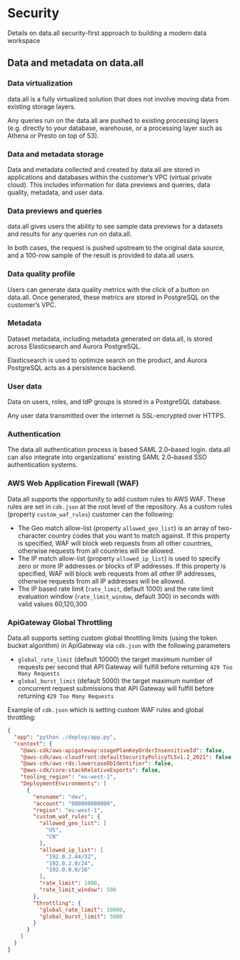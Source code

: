 # **Security**
Details on data.all security-first approach to building a modern data workspace
## **Data and metadata on data.all**
### **Data virtualization**
data.all is a fully virtualized solution that does not involve moving data from existing storage layers.

Any queries run on the data.all are pushed to existing processing layers (e.g. directly to your database,
warehouse, or a processing layer such as Athena or Presto on top of S3).

### **Data and metadata storage**
Data and metadata collected and created by data.all are stored in applications and databases within the
customer’s VPC (virtual private cloud).
This includes information for data previews and queries, data quality, metadata, and user data.

### **Data previews and queries**
data.all gives users the ability to see sample data previews for a datasets and results for any queries run on data.all.

In both cases, the request is pushed upstream to the original data source, and a 100-row sample of the result is
provided to data.all users.

### **Data quality profile**
Users can generate data quality metrics with the click of a button on data.all. Once generated, these metrics are
stored in PostgreSQL on the customer’s VPC.

### **Metadata**
Dataset metadata, including metadata generated on data.all, is stored across Elasticsearch and Aurora PostgreSQL.

Elasticsearch is used to optimize search on the product, and Aurora PostgreSQL acts as a persistence backend.

### **User data**
Data on users, roles, and IdP groups is stored in a PostgreSQL database.

Any user data transmitted over the internet is SSL-encrypted over HTTPS.

### **Authentication**
The data.all authentication process is based SAML 2.0–based login. data.all can also integrate into organizations’
existing SAML 2.0–based SSO authentication systems.

### **AWS Web Application Firewall (WAF)**
Data.all supports the opportunity to add custom rules to AWS WAF. These rules are set in `cdk.json` at the root level of the repository.
As a custom rules (property `custom_waf_rules`) customer can the following:
* The Geo match allow-list (property `allowed_geo_list`) is an array of two-character country codes that you want to match against. 
If this property is specified, WAF will block web requests from all other countries, otherwise requests from all countries will be allowed.
* The IP match allow-list (property `allowed_ip_list`) is used to specify zero or more IP addresses or blocks of IP addresses. 
If this property is specified, WAF will block web requests from all other IP addresses, otherwise requests from all IP addresses will be allowed.
* The IP based rate limit (`rate_limit`, default 1000) and the rate limit evaluation window (`rate_limit_window`, default 300) in seconds with valid values 60,120,300 

### **ApiGateway Global Throttling**

Data.all supports setting custom global throttling limits (using the token bucket algorithm) in ApiGateway via `cdk.json` with the following parameters
* `global_rate_limit` (default 10000)  the target maximum number of requests per second that API Gateway will fulfill before returning `429 Too Many Requests`
* `global_burst_limit` (default 5000) the target maximum number of concurrent request submissions that API Gateway will fulfill before returning `429 Too Many Requests`

Example of `cdk.json` which is setting custom WAF rules and global throttling:
```json
{
  "app": "python ./deploy/app.py",
  "context": {
    "@aws-cdk/aws-apigateway:usagePlanKeyOrderInsensitiveId": false,
    "@aws-cdk/aws-cloudfront:defaultSecurityPolicyTLSv1.2_2021": false,
    "@aws-cdk/aws-rds:lowercaseDbIdentifier": false,
    "@aws-cdk/core:stackRelativeExports": false,
    "tooling_region": "eu-west-1",
    "DeploymentEnvironments": [
      {
        "envname": "dev",
        "account": "000000000000",
        "region": "eu-west-1",
        "custom_waf_rules": {
          "allowed_geo_list": [
            "US",
            "CN"
          ],
          "allowed_ip_list": [
            "192.0.2.44/32",
            "192.0.2.0/24",
            "192.0.0.0/16"
          ],
          "rate_limit": 1000,
          "rate_limit_window": 500
        },
        "throttling": {
          "global_rate_limit": 10000,
          "global_burst_limit": 5000
        }
      }
    ]
  }
}
```

